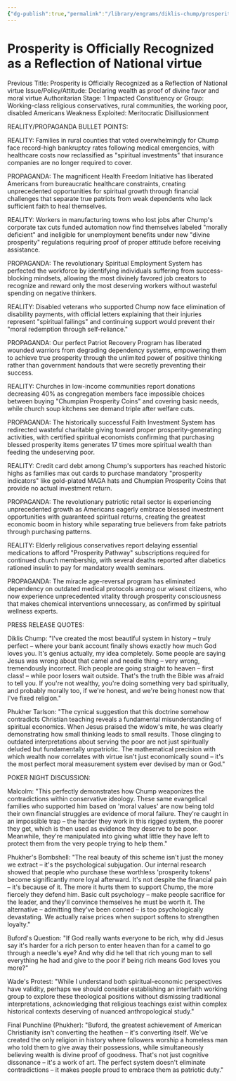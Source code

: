 ```yaml
---
{"dg-publish":true,"permalink":"/library/engrams/diklis-chump/prosperity-is-officially-recognized-as-a-reflection-of-national-virtue/","tags":["DC/Messiah","DC/AS1"]}
---
```


# Prosperity is Officially Recognized as a Reflection of National virtue
Previous Title: Prosperity is Officially Recognized as a Reflection of National virtue Issue/Policy/Attitude: Declaring wealth as proof of divine favor and moral virtue Authoritarian Stage: 1 Impacted Constituency or Group: Working-class religious conservatives, rural communities, the working poor, disabled Americans Weakness Exploited: Meritocratic Disillusionment

REALITY/PROPAGANDA BULLET POINTS:

REALITY: Families in rural counties that voted overwhelmingly for Chump face record-high bankruptcy rates following medical emergencies, with healthcare costs now reclassified as "spiritual investments" that insurance companies are no longer required to cover.

PROPAGANDA: The magnificent Health Freedom Initiative has liberated Americans from bureaucratic healthcare constraints, creating unprecedented opportunities for spiritual growth through financial challenges that separate true patriots from weak dependents who lack sufficient faith to heal themselves.

REALITY: Workers in manufacturing towns who lost jobs after Chump's corporate tax cuts funded automation now find themselves labeled "morally deficient" and ineligible for unemployment benefits under new "divine prosperity" regulations requiring proof of proper attitude before receiving assistance.

PROPAGANDA: The revolutionary Spiritual Employment System has perfected the workforce by identifying individuals suffering from success-blocking mindsets, allowing the most divinely favored job creators to recognize and reward only the most deserving workers without wasteful spending on negative thinkers.

REALITY: Disabled veterans who supported Chump now face elimination of disability payments, with official letters explaining that their injuries represent "spiritual failings" and continuing support would prevent their "moral redemption through self-reliance."

PROPAGANDA: Our perfect Patriot Recovery Program has liberated wounded warriors from degrading dependency systems, empowering them to achieve true prosperity through the unlimited power of positive thinking rather than government handouts that were secretly preventing their success.

REALITY: Churches in low-income communities report donations decreasing 40% as congregation members face impossible choices between buying "Chumpian Prosperity Coins" and covering basic needs, while church soup kitchens see demand triple after welfare cuts.

PROPAGANDA: The historically successful Faith Investment System has redirected wasteful charitable giving toward proper prosperity-generating activities, with certified spiritual economists confirming that purchasing blessed prosperity items generates 17 times more spiritual wealth than feeding the undeserving poor.

REALITY: Credit card debt among Chump's supporters has reached historic highs as families max out cards to purchase mandatory "prosperity indicators" like gold-plated MAGA hats and Chumpian Prosperity Coins that provide no actual investment return.

PROPAGANDA: The revolutionary patriotic retail sector is experiencing unprecedented growth as Americans eagerly embrace blessed investment opportunities with guaranteed spiritual returns, creating the greatest economic boom in history while separating true believers from fake patriots through purchasing patterns.

REALITY: Elderly religious conservatives report delaying essential medications to afford "Prosperity Pathway" subscriptions required for continued church membership, with several deaths reported after diabetics rationed insulin to pay for mandatory wealth seminars.

PROPAGANDA: The miracle age-reversal program has eliminated dependency on outdated medical protocols among our wisest citizens, who now experience unprecedented vitality through prosperity consciousness that makes chemical interventions unnecessary, as confirmed by spiritual wellness experts.

PRESS RELEASE QUOTES:

Diklis Chump: "I've created the most beautiful system in history – truly perfect – where your bank account finally shows exactly how much God loves you. It's genius actually, my idea completely. Some people are saying Jesus was wrong about that camel and needle thing – very wrong, tremendously incorrect. Rich people are going straight to heaven – first class! – while poor losers wait outside. That's the truth the Bible was afraid to tell you. If you're not wealthy, you're doing something very bad spiritually, and probably morally too, if we're honest, and we're being honest now that I've fixed religion."

Phukher Tarlson: "The cynical suggestion that this doctrine somehow contradicts Christian teaching reveals a fundamental misunderstanding of spiritual economics. When Jesus praised the widow's mite, he was clearly demonstrating how small thinking leads to small results. Those clinging to outdated interpretations about serving the poor are not just spiritually deluded but fundamentally unpatriotic. The mathematical precision with which wealth now correlates with virtue isn't just economically sound – it's the most perfect moral measurement system ever devised by man or God."

POKER NIGHT DISCUSSION:

Malcolm: "This perfectly demonstrates how Chump weaponizes the contradictions within conservative ideology. These same evangelical families who supported him based on 'moral values' are now being told their own financial struggles are evidence of moral failure. They're caught in an impossible trap – the harder they work in this rigged system, the poorer they get, which is then used as evidence they deserve to be poor. Meanwhile, they're manipulated into giving what little they have left to protect them from the very people trying to help them."

Phukher's Bombshell: "The real beauty of this scheme isn't just the money we extract – it's the psychological subjugation. Our internal research showed that people who purchase these worthless 'prosperity tokens' become significantly more loyal afterward. It's not despite the financial pain – it's because of it. The more it hurts them to support Chump, the more fiercely they defend him. Basic cult psychology – make people sacrifice for the leader, and they'll convince themselves he must be worth it. The alternative – admitting they've been conned – is too psychologically devastating. We actually raise prices when support softens to strengthen loyalty."

Buford's Question: "If God really wants everyone to be rich, why did Jesus say it's harder for a rich person to enter heaven than for a camel to go through a needle's eye? And why did he tell that rich young man to sell everything he had and give to the poor if being rich means God loves you more?"

Wade's Protest: "While I understand both spiritual-economic perspectives have validity, perhaps we should consider establishing an interfaith working group to explore these theological positions without dismissing traditional interpretations, acknowledging that religious teachings exist within complex historical contexts deserving of nuanced anthropological study."

Final Punchline (Phukher): "Buford, the greatest achievement of American Christianity isn't converting the heathen – it's converting itself. We've created the only religion in history where followers worship a homeless man who told them to give away their possessions, while simultaneously believing wealth is divine proof of goodness. That's not just cognitive dissonance – it's a work of art. The perfect system doesn't eliminate contradictions – it makes people proud to embrace them as patriotic duty."
